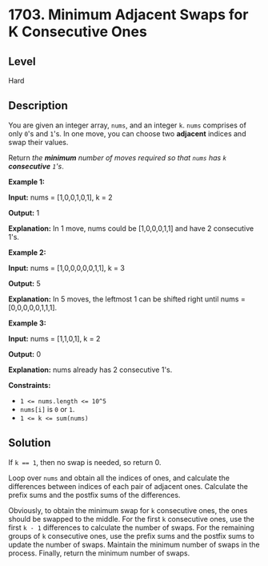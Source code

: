# 1703. Minimum Adjacent Swaps for K Consecutive Ones
## Level
Hard

## Description
You are given an integer array, `nums`, and an integer `k`. `nums` comprises of only `0`'s and `1`'s. In one move, you can choose two **adjacent** indices and swap their values.

Return *the **minimum** number of moves required so that `nums` has `k` **consecutive** `1`'s*.

**Example 1:**

**Input:** nums = [1,0,0,1,0,1], k = 2

**Output:** 1

**Explanation:** In 1 move, nums could be [1,0,0,0,1,1] and have 2 consecutive 1's.

**Example 2:**

**Input:** nums = [1,0,0,0,0,0,1,1], k = 3

**Output:** 5

**Explanation:** In 5 moves, the leftmost 1 can be shifted right until nums = [0,0,0,0,0,1,1,1].

**Example 3:**

**Input:** nums = [1,1,0,1], k = 2

**Output:** 0

**Explanation:** nums already has 2 consecutive 1's.

**Constraints:**

* `1 <= nums.length <= 10^5`
* `nums[i]` is `0` or `1`.
* `1 <= k <= sum(nums)`

## Solution
If `k == 1`, then no swap is needed, so return 0.

Loop over `nums` and obtain all the indices of ones, and calculate the differences between indices of each pair of adjacent ones. Calculate the prefix sums and the postfix sums of the differences.

Obviously, to obtain the minimum swap for `k` consecutive ones, the ones should be swapped to the middle. For the first `k` consecutive ones, use the first `k - 1` differences to calculate the number of swaps. For the remaining groups of `k` consecutive ones, use the prefix sums and the postfix sums to update the number of swaps. Maintain the minimum number of swaps in the process. Finally, return the minimum number of swaps.
